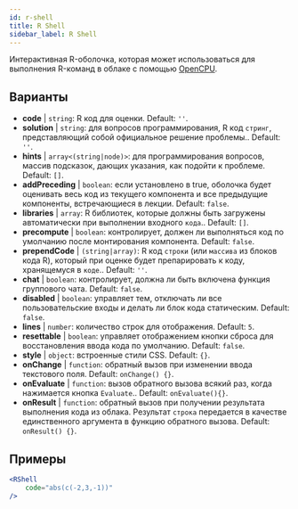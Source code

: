 ```yaml
---
id: r-shell
title: R Shell
sidebar_label: R Shell
---
```


Интерактивная R-оболочка, которая может использоваться для выполнения R-команд в облаке с помощью [OpenCPU](https://www.opencpu.org/).

## Варианты

* __code__ | `string`: R код для оценки. Default: `''`.
* __solution__ | `string`: для вопросов программирования, R код `стринг`, представляющий собой официальное решение проблемы.. Default: `''`.
* __hints__ | `array<(string|node)>`: для программирования вопросов, массив подсказок, дающих указания, как подойти к проблеме. Default: `[]`.
* __addPreceding__ | `boolean`: если установлено в true, оболочка будет оценивать весь код из текущего компонента и все предыдущие компоненты, встречающиеся в лекции. Default: `false`.
* __libraries__ | `array`: R библиотек, которые должны быть загружены автоматически при выполнении входного `кода`.. Default: `[]`.
* __precompute__ | `boolean`: контролирует, должен ли выполняться код по умолчанию после монтирования компонента. Default: `false`.
* __prependCode__ | `(string|array)`: R код `строки` (или `массива` из блоков кода R), который при оценке будет препарировать к коду, хранящемуся в `коде`.. Default: `''`.
* __chat__ | `boolean`: контролирует, должна ли быть включена функция группового чата. Default: `false`.
* __disabled__ | `boolean`: управляет тем, отключать ли все пользовательские входы и делать ли блок кода статическим. Default: `false`.
* __lines__ | `number`: количество строк для отображения. Default: `5`.
* __resettable__ | `boolean`: управляет отображением кнопки сброса для восстановления ввода кода по умолчанию. Default: `false`.
* __style__ | `object`: встроенные стили CSS. Default: `{}`.
* __onChange__ | `function`: обратный вызов при изменении ввода текстового поля. Default: `onChange() {}`.
* __onEvaluate__ | `function`: вызов обратного вызова всякий раз, когда нажимается кнопка `Evaluate`.. Default: `onEvaluate(){}`.
* __onResult__ | `function`: обратный вызов при получении результата выполнения кода из облака. Результат `строка` передается в качестве единственного аргумента в функцию обратного вызова. Default: `onResult() {}`.


## Примеры

```jsx live
<RShell
    code="abs(c(-2,3,-1))"
/>
```


